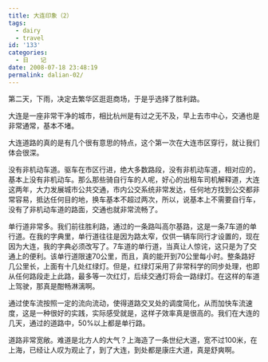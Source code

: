 ```yaml
---
title: 大连印象（2）
tags:
  - dairy
  - travel
id: '133'
categories:
  - 日　　记
date: 2008-07-18 23:48:19
permalink: dalian-02/
---
```


第二天，下雨，决定去繁华区逛逛商场，于是乎选择了胜利路。

大连是一座非常干净的城市，相比杭州是有过之无不及，早上去市中心，交通也是非常通常，基本不堵。

大连道路的真的是有几个很有意思的特点，这个第一次在大连市区穿行，就让我们体会很深。

没有非机动车道。驱车在市区行进，绝大多数路段，没有非机动车道，相对应的，基本上没有非机动车。那么那些骑自行车的人呢，好心的出租车司机解释道，大连这两年，大力发展城市公共交通，市内公交系统非常发达，任何地方找到公交都非常容易，抵达任何目的地，换车基本不超过两次，所以，说基本上不需要自行车，没有了非机动车道的路面，交通也就非常流畅了。

单行道非常多。我们前往胜利路，通过的一条路叫高尔基路，这是一条7车道的单行道。在我的字典里，单行道往往是因为路太窄，仅供一辆车同行才设置的，现在因为大连，我的字典必须改写了。7车道的单行道，当真让人惊诧，这只是为了交通上的便利。该单行道限速70公里，而且，真的能开到70公里每小时。整条路好几公里长，上面有十几处红绿灯。但是，红绿灯采用了非常科学的同步处理，也即从任何路段走上此路，最多等一次红灯，后续交通灯将会一路绿灯。在这样的车道上驾驶，那真是酣畅淋漓啊。

通过使车流按照一定的流向流动，使得道路交叉处的调度简化，从而加快车流速度，这是一种很好的实践，实际感受就是，这样子效率真是很高的。我们在大连的几天，通过的道路中，50%以上都是单行路。

道路非常宽敞。难道是北方人的大气？上海造了一条世纪大道，宽不过100米，在上海，已经让人叹为观止了，到了大连，到处都是康庄大道，真是舒爽啊。